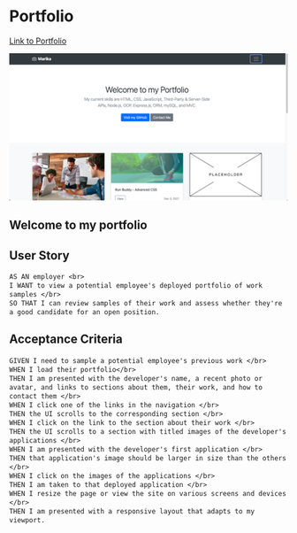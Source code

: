 # Portfolio

[Link to Portfolio](https://marikadicarlo.github.io/Portfolio/)

![Marika's Portfolio](./assets/images/portfoliopic.png)

## Welcome to my portfolio

## User Story
```
AS AN employer <br>
I WANT to view a potential employee's deployed portfolio of work samples </br>
SO THAT I can review samples of their work and assess whether they're a good candidate for an open position.
```

## Acceptance Criteria
```
GIVEN I need to sample a potential employee's previous work </br>
WHEN I load their portfolio</br>
THEN I am presented with the developer's name, a recent photo or avatar, and links to sections about them, their work, and how to contact them </br>
WHEN I click one of the links in the navigation </br>
THEN the UI scrolls to the corresponding section </br>
WHEN I click on the link to the section about their work </br>
THEN the UI scrolls to a section with titled images of the developer's applications </br>
WHEN I am presented with the developer's first application </br>
THEN that application's image should be larger in size than the others </br>
WHEN I click on the images of the applications </br>
THEN I am taken to that deployed application </br>
WHEN I resize the page or view the site on various screens and devices </br>
THEN I am presented with a responsive layout that adapts to my viewport.
```

